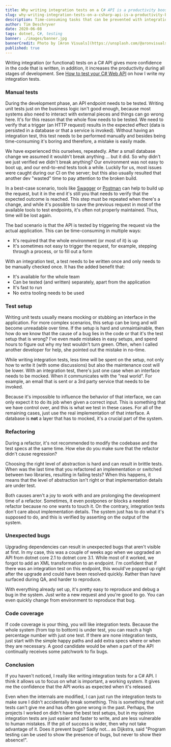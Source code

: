 ```yaml
---
title: Why writing integration tests on a C# API is a productivity booster
slug: why-writing-integration-tests-on-a-csharp-api-is-a-productivity-booster
description: Time-consuming tasks that can be prevented with integration tests.
author: Tim Deschryver
date: 2020-06-08
tags: dotnet, C#, testing
banner: ./images/banner.jpg
bannerCredit: Photo by [Aron Visuals](https://unsplash.com/@aronvisuals) on [Unsplash](https://unsplash.com)
published: true
---
```


Writing integration (or functional) tests on a C# API gives more confidence in the code that is written, in addition, it increases the productivity during all stages of development. See [How to test your C# Web API](/blog/how-to-test-your-csharp-web-api) on how I write my integration tests.

### Manual tests

During the development phase, an API endpoint needs to be tested. Writing unit tests just on the business logic isn't good enough, because most systems also need to interact with external pieces and things can go wrong here. It's for this reason that the whole flow needs to be tested. We need to verify that a trigger (an HTTP request) results in the expected effect (data is persisted in a database or that a service is invoked). Without having an integration test, this test needs to be performed manually and besides being time-consuming it's boring and therefore, a mistake is easily made.

We have experienced this ourselves, repeatedly. After a small database change we assumed it wouldn't break anything ... but it did.
So why didn't we just verified we didn't break anything? Our environment was not easy to boot up, and our end-to-end tests took a while.
Luckily for us, most issues were caught during our CI on the server; but this also usually resulted that another dev "wasted" time to pay attention to the broken build.

In a best-case scenario, tools like [Swagger](https://swagger.io/) or [Postman](https://www.postman.com/) can help to build up the request, but it in the end it's still you that needs to verify that the expected outcome is reached. This step must be repeated when there's a change, and while it's possible to save the previous request in most of the available tools to test endpoints, it's often not properly maintained. Thus, time will be lost again.

The bad scenario is that the API is tested by triggering the request via the actual application.
This can be time-consuming in multiple ways:

- It's required that the whole environment (or most of it) is up
- It's sometimes not easy to trigger the request, for example, stepping through a process, or to fill out a form

With an integration test, a test needs to be written once and only needs to be manually checked once.
It has the added benefit that:

- It's available for the whole team
- Can be tested (and written) separately, apart from the application
- It's fast to run
- No extra tooling needs to be used

### Test setup

Writing unit tests usually means mocking or stubbing an interface in the application.
For more complex scenarios, this setup can be long and will become unreadable over time.
If the setup is hard and unmaintainable, then how do we know that the cause of a bug lies in the code or that it's the test setup that is wrong?
I've even made mistakes in easy setups, and spend hours to figure out why my test wouldn't turn green. Often, when I called another developer for help, she pointed out the mistake in no-time.

While writing integration tests, less time will be spent on the setup, not only how to write it (with some discussions) but also the maintenance cost will be lower.
With an integration test, there's just one case when an interface needs to be mocked. When it communicates with the "real world".
For example, an email that is sent or a 3rd party service that needs to be invoked.

Because it's impossible to influence the behavior of that interface, we can only expect it to do its job when given a correct input. This is something that we have control over, and this is what we test in these cases.
For all of the remaining cases, just use the real implementation of that interface.
A database is **not** a layer that has to mocked, it's a crucial part of the system.

### Refactoring

During a refactor, it's not recommended to modify the codebase and the test specs at the same time.
How else do you make sure that the refactor didn't cause regression?

Choosing the right level of abstraction is hard and can result in brittle tests.
When was the last time that you refactored an implementation or switched between two libraries, resulting in failing tests?
When this happens, it means that the level of abstraction isn't right or that implementation details are under test.

Both causes aren't a joy to work with and are prolonging the development time of a refactor. Sometimes, it even postpones or blocks a needed refactor because no one wants to touch it.
On the contrary, integration tests don't care about implementation details.
The system just has to do what it's supposed to do, and this is verified by asserting on the output of the system.

### Unexpected bugs

Upgrading dependencies can result in unexpected bugs that aren't visible at first.
In my case, this was a couple of weeks ago when we upgraded an API from dotnet core 2.1 to dotnet core 3.1.
While most of it worked, we forgot to add an XML transformation to an endpoint.
I'm confident that if there was an integration test on this endpoint, this would've popped up right after the upgrade and could have been resolved quickly. Rather than have surfaced during QA, and harder to reproduce.

With everything already set up, it's pretty easy to reproduce and debug a bug in the system.
Just write a new request and you're good to go.
You can even quickly change from environment to reproduce that bug.

### Code coverage

If code coverage is your thing, you will like integration tests.
Because the whole system (from top to bottom) is under test, you can reach a high percentage number with just one test.
If there are none integration tests, just start with the simple happy paths and add extra specs where or when they are necessary.
A good candidate would be when a part of the API continually receives some patchwork to fix bugs.

### Conclusion

If you haven't noticed, I really like writing integration tests for a C# API. I think it allows us to focus on what is important, a working system. It gives me the confidence that the API works as expected when it's released.

Even when the internals are modified, I can just run the integration tests to make sure I didn't accidentally break something. This is something that unit tests can't give me and has often gone wrong in the past. Perhaps, the projects I worked on didn't have the best test setups, but in my opinion integration tests are just easier and faster to write, and are less vulnerable to human mistakes. If the pit of success is wider, then why not take advantage of it.
Does it prevent bugs? Sadly not... as Dijkstra, said "Program testing can be used to show the presence of bugs, but never to show their absence!".
